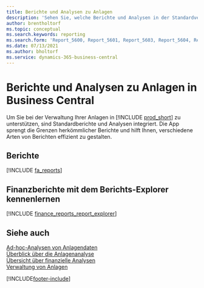 ```yaml
---
title: Berichte und Analysen zu Anlagen
description: 'Sehen Sie, welche Berichte und Analysen in der Standardversion von Business Central verfügbar sind, damit Sie den Überblick über Ihre Anlagen behalten können.'
author: brentholtorf
ms.topic: conceptual
ms.search.keywords: reporting
ms.search.form: 'Report_5600, Report_5601, Report_5603, Report_5604, Report_5605, Report_5606, Report_5607, Report_5608, Report_5610'
ms.date: 07/13/2021
ms.author: bholtorf
ms.service: dynamics-365-business-central
---
```

# Berichte und Analysen zu Anlagen in Business Central

Um Sie bei der Verwaltung Ihrer Anlagen in [!INCLUDE [prod_short](includes/prod_short.md)] zu unterstützen, sind Standardberichte und Analysen integriert. Die App sprengt die Grenzen herkömmlicher Berichte und hilft Ihnen, verschiedene Arten von Berichten effizient zu gestalten.  

## Berichte
[!INCLUDE [fa_reports](includes/fa-reports-include.md)]


## Finanzberichte mit dem Berichts-Explorer kennenlernen
[!INCLUDE [finance_reports_report_explorer](includes/finance-reports-report-explorer-include.md)]


## Siehe auch

[Ad-hoc-Analysen von Anlagendaten](ad-hoc-analysis-fa.md)     
[Überblick über die Anlagenanalyse](fa-analytics-overview.md)   
[Übersicht über finanzielle Analysen](bi.md)   
[Verwaltung von Anlagen](fa-manage.md)  

[!INCLUDE[footer-include](includes/footer-banner.md)]
